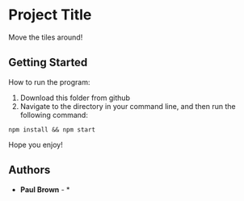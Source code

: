 # Project Title

Move the tiles around!

## Getting Started

How to run the program:

1) Download this folder from github
2) Navigate to the directory in your command line, and then run the following command:

```
npm install && npm start
```

Hope you enjoy!

## Authors

* **Paul Brown** - * 